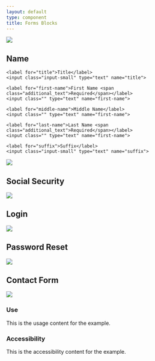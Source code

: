 ```yaml
---
layout: default
type: component
title: Forms Blocks
---
```


<div class="preview">
  <!-- Add HTML markup for example here -->
  <img src="{{ site.baseurl }}/assets/img/static/USAddressForm_UI_v1.png">
</div>

<h2>Name</h2>

<div class="preview">

  <form class="usa-form-one-third">

    <label for="title">Title</label>
    <input class="input-small" type="text" name="title">

    <label for="first-name">First Name <span class="additional_text">Required</span></label>
    <input class="" type="text" name="first-name">

    <label for="middle-name">Middle Name</label>
    <input class="" type="text" name="first-name">

    <label for="last-name">Last Name <span class="additional_text">Required</span></label>
    <input class="" type="text" name="first-name">

    <label for="suffix">Suffix</label>
    <input class="input-small" type="text" name="suffix">

  </form>

  <img src="{{ site.baseurl }}/assets/img/static/NameBlock_UI_v1.png">
</div>

<h2>Social Security</h2>

<div class="preview">
  <!-- Add HTML markup for example here -->
  <img src="{{ site.baseurl }}/assets/img/static/SSN_UI_v1.png">
</div>

<h2>Login</h2>

<div class="preview">
  <!-- Add HTML markup for example here -->
  <img src="{{ site.baseurl }}/assets/img/static/Login_UI_v1.png">
</div>

<h2>Password Reset</h2>

<div class="preview">
  <!-- Add HTML markup for example here -->
  <img src="{{ site.baseurl }}/assets/img/static/PasswordReset_UI_v1.png">
</div>

<h2>Contact Form</h2>

<div class="preview">
  <!-- Add HTML markup for example here -->
  <img src="{{ site.baseurl }}/assets/img/static/Contact-Form_UI_v1.png">
</div>

<div class="usa-grid-box">
  <div class="usa-width-one-half">
    <h3>Use</h3>
    <p>This is the usage content for the example.</p>
  </div>
  <div class="usa-width-one-half">
    <h3>Accessibility</h3>
    <p>This is the accessibility content for the example.</p>
  </div>  
</div>

